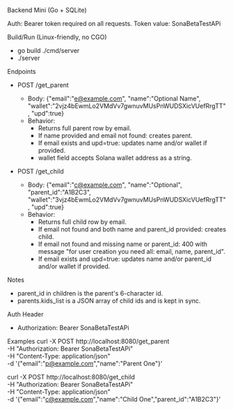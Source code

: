 Backend Mini (Go + SQLite)

Auth: Bearer token required on all requests.
Token value: SonaBetaTestAPi

Build/Run (Linux-friendly, no CGO)
- go build ./cmd/server
- ./server

Endpoints
- POST /get_parent
  - Body: {"email":"e@example.com", "name":"Optional Name", "wallet":"2vjz4bEwmLo2VMdVv7gwnuvMUsPnWUDSXicVUefRrgTT", "upd":true}
  - Behavior:
    - Returns full parent row by email.
    - If name provided and email not found: creates parent.
    - If email exists and upd=true: updates name and/or wallet if provided.
    - wallet field accepts Solana wallet address as a string.

- POST /get_child
  - Body: {"email":"c@example.com", "name":"Optional", "parent_id":"A1B2C3", "wallet":"3vjz4bEwmLo2VMdVv7gwnuvMUsPnWUDSXicVUefRrgTT", "upd":true}
  - Behavior:
    - Returns full child row by email.
    - If email not found and both name and parent_id provided: creates child.
    - If email not found and missing name or parent_id: 400 with message "for user creation you need all: email, name, parent_id".
    - If email exists and upd=true: updates name and/or parent_id and/or wallet if provided.

Notes
- parent_id in children is the parent's 6-character id.
- parents.kids_list is a JSON array of child ids and is kept in sync.

Auth Header
- Authorization: Bearer SonaBetaTestAPi

Examples
curl -X POST http://localhost:8080/get_parent \
  -H "Authorization: Bearer SonaBetaTestAPi" \
  -H "Content-Type: application/json" \
  -d '{"email":"p@example.com","name":"Parent One"}'

curl -X POST http://localhost:8080/get_child \
  -H "Authorization: Bearer SonaBetaTestAPi" \
  -H "Content-Type: application/json" \
  -d '{"email":"c@example.com","name":"Child One","parent_id":"A1B2C3"}'



